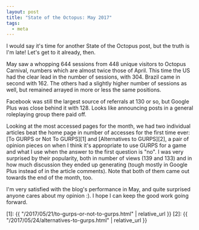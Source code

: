 ```yaml
---
layout: post
title: "State of the Octopus: May 2017"
tags:
  - meta
---
```


I would say it's time for another State of the Octopus post, but the truth is
I'm late! Let's get to it already, then.

May saw a whopping 644 sessions from 448 unique visitors to Octopus Carnival,
numbers which are almost twice those of April. This time the US had the clear
lead in the number of sessions, with 304. Brazil came in second with 162. The
others had a slightly higher number of sessions as well, but remained arrayed in
more or less the same positions.

Facebook was still the largest source of referrals at 130 or so, but Google
Plus was close behind it with 128. Looks like announcing posts in a general
roleplaying group there paid off.

Looking at the most accessed pages for the month, we had two individual articles
beat the home page in number of accesses for the first time ever: [To GURPS or
Not To GURPS][1] and [Alternatives to GURPS][2], a pair of opinion pieces on
when I think it's appropriate to use GURPS for a game and what I use when the
answer to the first question is "no". I was very surprised by their popularity,
both in number of views (139 and 133) and in how much discussion they ended up
generating (tough mostly in Google Plus instead of in the article
comments). Note that both of them came out towards the end of the month, too.

I'm very satisfied with the blog's performance in May, and quite surprised
anyone cares about my opinion :). I hope I can keep the good work going forward.

[1]: {{ "/2017/05/21/to-gurps-or-not-to-gurps.html" | relative_url }}
[2]: {{ "/2017/05/24/alternatives-to-gurps.html" | relative_url }}
